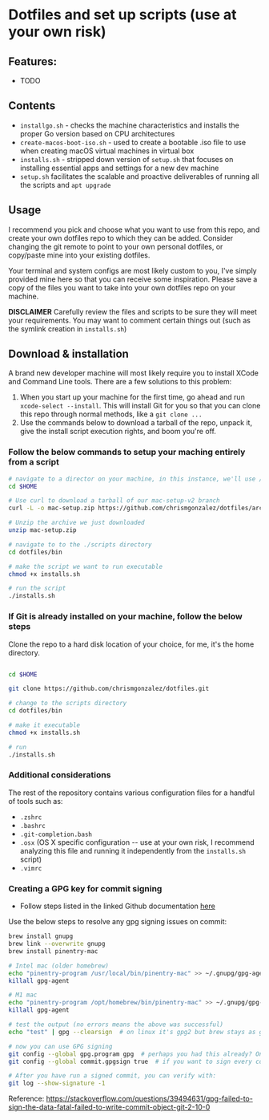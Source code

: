 # Dotfiles and set up scripts (use at your own risk)

## Features:
* TODO
## Contents

- `installgo.sh` - checks the machine characteristics and installs the proper Go version based on CPU architectures
- `create-macos-boot-iso.sh` - used to create a bootable .iso file to use when creating macOS virtual machines in virtual box
- `installs.sh` - stripped down version of `setup.sh` that focuses on installing essential apps and settings for a new dev machine
- `setup.sh` facilitates the scalable and proactive deliverables of running all the scripts and `apt upgrade`

## Usage
I recommend you pick and choose what you want to use from this repo, and create your own dotfiles repo to which they can be added.  Consider changing the git remote to point to your own personal dotfiles, or copy/paste mine into your existing dotfiles. 

Your terminal and system configs are most likely custom to you, I've simply provided mine here so that you can receive some inspiration. Please save a copy of the files you want to take into your own dotfiles repo on your machine.

**DISCLAIMER** Carefully review the files and scripts to be sure they will meet your requirements.  You may want to comment certain things out (such as the symlink creation in `installs.sh`)

## Download & installation

A brand new developer machine will most likely require you to install XCode and Command Line tools.  There are a few solutions to this problem:

1. When you start up your machine for the first time, go ahead and run `xcode-select --install`. This will install Git for you so that you can clone this repo through normal methods, like a `git clone ...`
2. Use the commands below to download a tarball of the repo, unpack it, give the install script execution rights, and boom you're off.

### Follow the below commands to setup your maching entirely from a script

```sh
# navigate to a director on your machine, in this instance, we'll use /Desktop
cd $HOME

# Use curl to download a tarball of our mac-setup-v2 branch
curl -L -o mac-setup.zip https://github.com/chrismgonzalez/dotfiles/archive/mac-setup.zip

# Unzip the archive we just downloaded
unzip mac-setup.zip

# navigate to to the ./scripts directory
cd dotfiles/bin

# make the script we want to run executable
chmod +x installs.sh

# run the script
./installs.sh

```
### If Git is already installed on your machine, follow the below steps

Clone the repo to a hard disk location of your choice, for me, it's the home directory.

```sh

cd $HOME

git clone https://github.com/chrismgonzalez/dotfiles.git

# change to the scripts directory
cd dotfiles/bin

# make it executable
chmod +x installs.sh

# run
./installs.sh
```

### Additional considerations

The rest of the repository contains various configuration files for a handful of tools such as:

- `.zshrc`
- `.bashrc`
- `.git-completion.bash`
- `.osx` (OS X specific configuration -- use at your own risk, I recommend analyzing this file and running it independently from the `installs.sh` script)
- `.vimrc`

### Creating a GPG key for commit signing
* Follow steps listed in the linked Github documentation [here](https://docs.github.com/en/authentication/managing-commit-signature-verification/checking-for-existing-gpg-keys)

Use the below steps to resolve any gpg signing issues on commit:
```sh
brew install gnupg
brew link --overwrite gnupg
brew install pinentry-mac

# Intel mac (older homebrew)
echo "pinentry-program /usr/local/bin/pinentry-mac" >> ~/.gnupg/gpg-agent.conf 
killall gpg-agent

# M1 mac
echo "pinentry-program /opt/homebrew/bin/pinentry-mac" >> ~/.gnupg/gpg-agent.conf 
killall gpg-agent

# test the output (no errors means the above was successful)
echo "test" | gpg --clearsign  # on linux it's gpg2 but brew stays as gpg

# now you can use GPG signing
git config --global gpg.program gpg  # perhaps you had this already? On linux maybe gpg2
git config --global commit.gpgsign true  # if you want to sign every commit

# After you have run a signed commit, you can verify with:
git log --show-signature -1
```

Reference: https://stackoverflow.com/questions/39494631/gpg-failed-to-sign-the-data-fatal-failed-to-write-commit-object-git-2-10-0